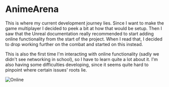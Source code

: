 # AnimeArena

This is where my current development journey lies.
Since I want to make the game multiplayer I decided to peek a bit at how that would be setup.
Then I saw that the Unreal documentation really recommended to start adding online functionality from the start of the project.
When I read that, I decided to drop working further on the combat and started on this instead.

This is also the first time I'm interacting with online functionality (sadly we didn't see networking in school),
so I have to learn quite a lot about it. I'm also having some difficulties developing, 
since it seems quite hard to pinpoint where certain issues' roots lie.

![Online](https://github.com/RenzoDepoortere/AnimeArena/assets/95619804/176ab9f2-dbad-438a-8ce6-8849c579ab97)
